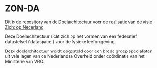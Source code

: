 # ZON-DA
Dit is de repository van de Doelarchitectuur voor de realisatie van de visie [Zicht op Nederland](https://www.zichtopnl.nl)

Deze Doelarchitectuur richt zich op het vormen van een federatief datastelsel ('dataspace') voor de fysieke leefomgeving. 

Deze doelarchitectuur wordt opgesteld door een brede groep specialisten uit vele lagen van de Nederlandse Overheid onder coördinatie van het Ministerie van VRO.



